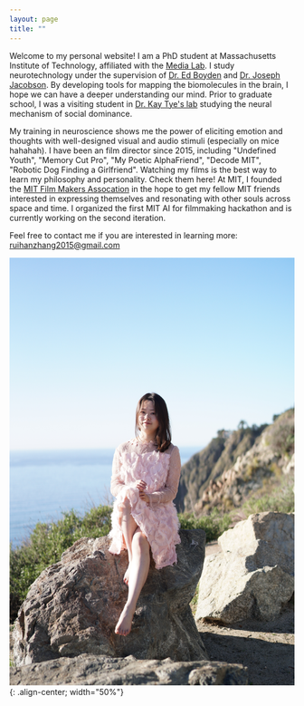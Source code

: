 ```yaml
---
layout: page
title: ""
---
```


Welcome to my personal website! I am a PhD student at Massachusetts Institute of Technology, affiliated with the [Media Lab](https://www.media.mit.edu/). I study neurotechnology under the supervision of [Dr. Ed Boyden](http://syntheticneurobiology.org/people/display/71/11) and [Dr. Joseph Jacobson](https://www.media.mit.edu/people/jacobson/projects/). By developing tools for mapping the biomolecules in the brain, I hope we can have a deeper understanding our mind. Prior to graduate school, I was a visiting student in [Dr. Kay Tye's lab](https://tyelab.org/) studying the neural mechanism of social dominance.

My training in neuroscience shows me the power of eliciting emotion and thoughts with well-designed visual and audio stimuli (especially on mice hahahah). I have been an film director since 2015, including "Undefined Youth", "Memory Cut Pro", "My Poetic AlphaFriend", "Decode MIT", "Robotic Dog Finding a Girlfriend". Watching my films is the best way to learn my philosophy and personality. Check them here! At MIT, I founded the [MIT Film Makers Assocation](https://filmmakers.mit.edu/) in the hope to get my fellow MIT friends interested in expressing themselves and resonating with other souls across space and time. I organized the first MIT AI for filmmaking hackathon and is currently working on the second iteration.

Feel free to contact me if you are interested in learning more: [ruihanzhang2015@gmail.com](mailto:ruihanzhang2015@gmail.com)

![My photo](DSC09165.JPG){: .align-center; width="50%"}
